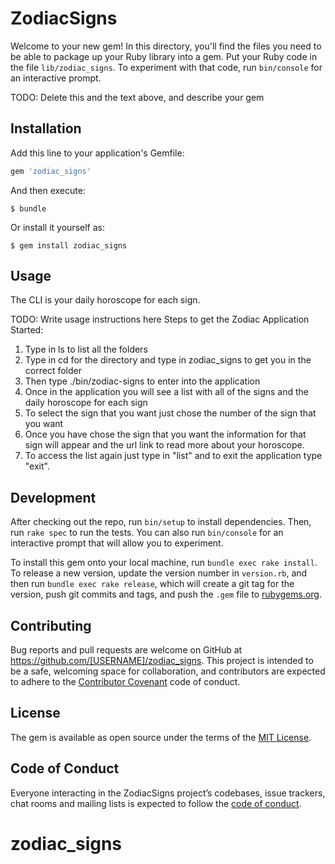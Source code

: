 # ZodiacSigns

Welcome to your new gem! In this directory, you'll find the files you need to be able to package up your Ruby library into a gem. Put your Ruby code in the file `lib/zodiac_signs`. To experiment with that code, run `bin/console` for an interactive prompt.

TODO: Delete this and the text above, and describe your gem

## Installation

Add this line to your application's Gemfile:

```ruby
gem 'zodiac_signs'
```

And then execute:

    $ bundle

Or install it yourself as:

    $ gem install zodiac_signs

## Usage
The CLI is your daily horoscope for each sign.

TODO: Write usage instructions here
Steps to get the Zodiac Application Started:
1. Type in ls to list all the folders
2. Type in cd for the directory and type in zodiac_signs to get you in the correct folder
3. Then type ./bin/zodiac-signs to enter into the application
4. Once in the application you will see a list with all of the signs and the daily horoscope for each sign
5. To select the sign that you want just chose the number of the sign that you want 
6. Once you have chose the sign that you want the information for that sign will appear and the url link to read more about your horoscope.
7. To access the list again just type in "list" and to exit the application type "exit".



## Development

After checking out the repo, run `bin/setup` to install dependencies. Then, run `rake spec` to run the tests. You can also run `bin/console` for an interactive prompt that will allow you to experiment.

To install this gem onto your local machine, run `bundle exec rake install`. To release a new version, update the version number in `version.rb`, and then run `bundle exec rake release`, which will create a git tag for the version, push git commits and tags, and push the `.gem` file to [rubygems.org](https://rubygems.org).

## Contributing

Bug reports and pull requests are welcome on GitHub at https://github.com/[USERNAME]/zodiac_signs. This project is intended to be a safe, welcoming space for collaboration, and contributors are expected to adhere to the [Contributor Covenant](http://contributor-covenant.org) code of conduct.

## License

The gem is available as open source under the terms of the [MIT License](https://opensource.org/licenses/MIT).

## Code of Conduct

Everyone interacting in the ZodiacSigns project’s codebases, issue trackers, chat rooms and mailing lists is expected to follow the [code of conduct](https://github.com/[USERNAME]/zodiac_signs/blob/master/CODE_OF_CONDUCT.md).
# zodiac_signs
